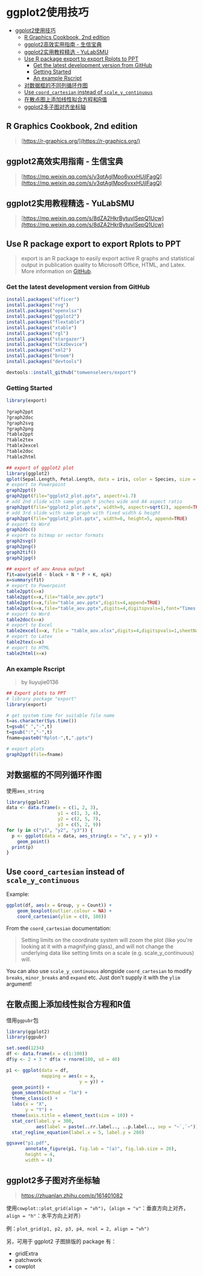 # ggplot2使用技巧

- [ggplot2使用技巧](#ggplot2使用技巧)
  - [R Graphics Cookbook, 2nd edition](#r-graphics-cookbook-2nd-edition)
  - [ggplot2高效实用指南 - 生信宝典](#ggplot2高效实用指南---生信宝典)
  - [ggplot2实用教程精选 - YuLabSMU](#ggplot2实用教程精选---yulabsmu)
  - [Use R package export to export Rplots to PPT](#use-r-package-export-to-export-rplots-to-ppt)
    - [Get the latest development version from GitHub](#get-the-latest-development-version-from-github)
    - [Getting Started](#getting-started)
    - [An example Rscript](#an-example-rscript)
  - [对数据框的不同列循环作图](#对数据框的不同列循环作图)
  - [Use `coord_cartesian` instead of `scale_y_continuous`](#use-coord_cartesian-instead-of-scale_y_continuous)
  - [在散点图上添加线性拟合方程和R值](#在散点图上添加线性拟合方程和r值)
  - [ggplot2多子图对齐坐标轴](#ggplot2多子图对齐坐标轴)


## R Graphics Cookbook, 2nd edition
> [https://r-graphics.org/](https://r-graphics.org/)

## ggplot2高效实用指南 - 生信宝典
> [https://mp.weixin.qq.com/s/v3qtAgIMpo6vxxHUjlFagQ](https://mp.weixin.qq.com/s/v3qtAgIMpo6vxxHUjlFagQ)

## ggplot2实用教程精选 - YuLabSMU
> [https://mp.weixin.qq.com/s/8dZA2HkrBytuvlSepQ1Ucw](https://mp.weixin.qq.com/s/8dZA2HkrBytuvlSepQ1Ucw)

## Use R package export to export Rplots to PPT
> export is an R package to easily export active R graphs and statistical output in publication quality to Microsoft Office, HTML, and Latex. More information on [GitHub](https://github.com/tomwenseleers/export).

### Get the latest development version from GitHub

```r
install.packages("officer")
install.packages("rvg")
install.packages("openxlsx")
install.packages("ggplot2")
install.packages("flextable")
install.packages("xtable")
install.packages("rgl")
install.packages("stargazer")
install.packages("tikzDevice")
install.packages("xml2")
install.packages("broom")
install.packages("devtools")

devtools::install_github("tomwenseleers/export")
```

### Getting Started

```r
library(export)
      
?graph2ppt
?graph2doc
?graph2svg
?graph2png
?table2ppt
?table2tex
?table2excel
?table2doc
?table2html

## export of ggplot2 plot
library(ggplot2)
qplot(Sepal.Length, Petal.Length, data = iris, color = Species, size = Petal.Width, alpha = I(0.7))
# export to Powerpoint      
graph2ppt()      
graph2ppt(file="ggplot2_plot.pptx", aspectr=1.7)
# add 2nd slide with same graph 9 inches wide and A4 aspect ratio
graph2ppt(file="ggplot2_plot.pptx", width=9, aspectr=sqrt(2), append=TRUE) 
# add 3rd slide with same graph with fixed width & height
graph2ppt(file="ggplot2_plot.pptx", width=6, height=5, append=TRUE) 
# export to Word
graph2doc()
# export to bitmap or vector formats
graph2svg()
graph2png()
graph2tif()
graph2jpg()

## export of aov Anova output
fit=aov(yield ~ block + N * P + K, npk)
x=summary(fit)
# export to Powerpoint
table2ppt(x=x)
table2ppt(x=x,file="table_aov.pptx")
table2ppt(x=x,file="table_aov.pptx",digits=4,append=TRUE)
table2ppt(x=x,file="table_aov.pptx",digits=4,digitspvals=1,font="Times New Roman",pointsize=16,append=TRUE)
# export to Word
table2doc(x=x)
# export to Excel
table2excel(x=x, file = "table_aov.xlsx",digits=4,digitspvals=1,sheetName = "Anova_table", add.rownames = TRUE)
# export to Latex
table2tex(x=x)
# export to HTML
table2html(x=x)
```

### An example Rscript
> by liuyujie0136

```r
## Export plots to PPT
# library package "export"
library(export)

# get system time for suitable file name
t=as.character(Sys.time())
t=gsub(" ","-",t)
t=gsub(":","-",t)
fname=paste0("Rplot-",t,".pptx")

# export plots
graph2ppt(file=fname)
```

## 对数据框的不同列循环作图

使用`aes_string`

```r
library(ggplot2)
data <- data.frame(x = c(1, 2, 3),
                   y1 = c(1, 3, 4),
                   y2 = c(2, 5, 7),
                   y3 = c(5, 2, 9))
for (y in c("y1", "y2", "y3")) {
  p <- ggplot(data = data, aes_string(x = "x", y = y)) +
    geom_point()
  print(p)
}
```


## Use `coord_cartesian` instead of `scale_y_continuous`

Example:

```r
ggplot(df, aes(x = Group, y = Count)) +
    geom_boxplot(outlier.colour = NA) + 
    coord_cartesian(ylim = c(0, 100))
```

From the `coord_cartesian` documentation:

> Setting limits on the coordinate system will zoom the plot (like you're looking at it with a magnifying glass), and will not change the underlying data like setting limits on a scale (e.g. scale_y_continuous) will.

You can also use `scale_y_continuous` alongside `coord_cartesian` to modify `breaks`, `minor_breaks` and `expand` etc. Just don't supply it with the `ylim` argument!


## 在散点图上添加线性拟合方程和R值

借用`ggpubr`包

```r
library(ggplot2)
library(ggpubr)

set.seed(1234)
df <- data.frame(x = c(1:100))
df$y <- 2 + 3 * df$x + rnorm(100, sd = 40)

p1 <- ggplot(data = df,
             mapping = aes(x = x,
                           y = y)) +
  geom_point() +
  geom_smooth(method = "lm") +
  theme_classic() +
  labs(x = "X",
       y = "Y") +
  theme(axis.title = element_text(size = 10)) +
  stat_cor(label.y = 300,
           aes(label = paste(..rr.label.., ..p.label.., sep = "~`,`~"))) +
  stat_regline_equation(label.x = 5, label.y = 280)

ggsave("p1.pdf",
       annotate_figure(p1, fig.lab = "(a)", fig.lab.size = 20),
       height = 4,
       width = 4)
```


## ggplot2多子图对齐坐标轴
> https://zhuanlan.zhihu.com/p/161401082

使用`cowplot::plot_grid(align = "vh")`，（`align = "v"`：垂直方向上对齐，`align = "h"`：水平方向上对齐）

例：`plot_grid(p1, p2, p3, p4, ncol = 2, align = "vh")`

另，可用于 ggplot2 子图排版的 package 有：

- gridExtra
- patchwork
- cowplot


